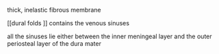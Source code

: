 thick, inelastic fibrous membrane 

[[dural folds ]]
contains the venous sinuses 

all the sinuses lie either between the inner meningeal layer and the outer periosteal layer of the dura mater

